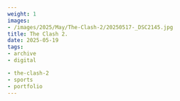```yaml
---
weight: 1
images:
- /images/2025/May/The-Clash-2/20250517-_DSC2145.jpg
title: The Clash 2.
date: 2025-05-19
tags:
- archive
- digital

- the-clash-2
- sports
- portfolio
---
```


